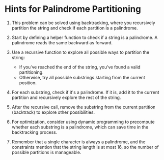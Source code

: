 # Hints for Palindrome Partitioning

1. This problem can be solved using backtracking, where you recursively partition the string and check if each partition is a palindrome.

2. Start by defining a helper function to check if a string is a palindrome. A palindrome reads the same backward as forward.

3. Use a recursive function to explore all possible ways to partition the string:
   - If you've reached the end of the string, you've found a valid partitioning.
   - Otherwise, try all possible substrings starting from the current position.

4. For each substring, check if it's a palindrome. If it is, add it to the current partition and recursively explore the rest of the string.

5. After the recursive call, remove the substring from the current partition (backtrack) to explore other possibilities.

6. For optimization, consider using dynamic programming to precompute whether each substring is a palindrome, which can save time in the backtracking process.

7. Remember that a single character is always a palindrome, and the constraints mention that the string length is at most 16, so the number of possible partitions is manageable.
